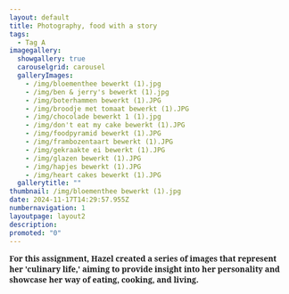 ```yaml
---
layout: default
title: Photography, food with a story
tags:
  - Tag A
imagegallery:
  showgallery: true
  carouselgrid: carousel
  galleryImages:
    - /img/bloementhee bewerkt (1).jpg
    - /img/ben & jerry's bewerkt (1).jpg
    - /img/boterhammen bewerkt (1).JPG
    - /img/broodje met tomaat bewerkt (1).JPG
    - /img/chocolade bewerkt 1 (1).jpg
    - /img/don't eat my cake bewerkt (1).JPG
    - /img/foodpyramid bewerkt (1).JPG
    - /img/frambozentaart bewerkt (1).JPG
    - /img/gekraakte ei bewerkt (1).JPG
    - /img/glazen bewerkt (1).JPG
    - /img/hapjes bewerkt (1).JPG
    - /img/heart cakes bewerkt (1).JPG
  gallerytitle: ""
thumbnail: /img/bloementhee bewerkt (1).jpg
date: 2024-11-17T14:29:57.955Z
numbernavigation: 1
layoutpage: layout2
description: 
promoted: "0"
---
```


<!DOCTYPE html>
<html lang="en">
<head>
    <meta charset="UTF-8">
    <meta name="viewport" content="width=device-width, initial-scale=1.0">
    <title>Culinary Life</title>
    <link href="https://fonts.googleapis.com/css2?family=Noto+Serif:wght@700&display=swap" rel="stylesheet">
    <style>
        .text {
            font-family: 'Noto Serif', serif;
            font-weight: 700;
        }
    </style>
</head>
<body>
    <div class="text">
        For this assignment, Hazel created a series of images that represent her 'culinary life,' aiming to provide insight into her personality and showcase her way of eating, cooking, and living.
    </div>
</body>
</html>
